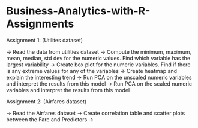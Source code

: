 # Business-Analytics-with-R-Assignments


Assignment 1: (Utilites dataset)

-> Read the data from utilities dataset
-> Compute the minimum, maximum, mean, median, std dev for the numeric values. Find which variable has the largest
   variability
-> Create box plot for the numeric variables. Find if there is any extreme values for any of the variables
-> Create heatmap and explain the interesting trend
-> Run PCA on the unscaled numeric variables and interpret the results from this model
-> Run PCA on the scaled numeric variables and interpret the results from this model




Assignment 2: (Airfares dataset)

-> Read the Airfares dataset
-> Create correlation table and scatter plots between the Fare and Predictors 
->
